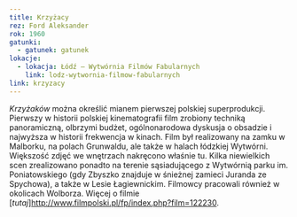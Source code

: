```yaml
---
title: Krzyżacy
rez: Ford Aleksander
rok: 1960
gatunki: 
  - gatunek: gatunek
lokacje:
  - lokacja: Łódź – Wytwórnia Filmów Fabularnych
    link: lodz-wytwornia-filmow-fabularnych
link: krzyzacy
---
```

*Krzyżaków* można określić mianem pierwszej polskiej superprodukcji. Pierwszy w historii polskiej kinematografii film zrobiony techniką panoramiczną, olbrzymi budżet, ogólnonarodowa dyskusja o obsadzie i najwyższa w historii frekwencja w kinach. 
Film był realizowany na zamku w Malborku, na polach Grunwaldu, ale także w halach łódzkiej Wytwórni. Większość zdjęć we wnętrzach nakręcono właśnie tu. Kilka niewielkich scen zrealizowano ponadto na terenie sąsiadującego z Wytwórnią parku im. Poniatowskiego (gdy Zbyszko znajduje w śnieżnej zamieci Juranda ze Spychowa), a także w Lesie Łagiewnickim. 
Filmowcy pracowali również w okolicach Wolborza.
Więcej o filmie [*tutaj*]http://www.filmpolski.pl/fp/index.php?film=122230.
